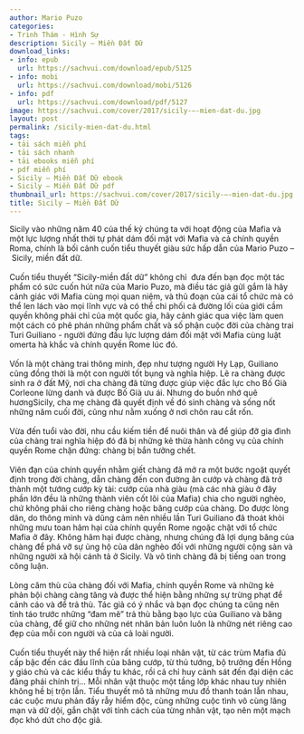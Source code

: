 ```yaml
---
author: Mario Puzo
categories:
- Trinh Thám - Hình Sự
description: Sicily – Miền Đất Dữ
download_links:
- info: epub
  url: https://sachvui.com/download/epub/5125
- info: mobi
  url: https://sachvui.com/download/mobi/5126
- info: pdf
  url: https://sachvui.com/download/pdf/5127
image: https://sachvui.com/cover/2017/sicily-–-mien-dat-du.jpg
layout: post
permalink: /sicily-mien-dat-du.html
tags:
- tải sách miễn phí
- tải sách nhanh
- tải ebooks miễn phí
- pdf miễn phí
- Sicily – Miền Đất Dữ ebook
- Sicily – Miền Đất Dữ pdf
thumbnail_url: https://sachvui.com/cover/2017/sicily-–-mien-dat-du.jpg
title: Sicily – Miền Đất Dữ
---
```


 <div class="item-desc text-justify"> <p>Sicily vào những năm 40 của thế kỷ chúng ta với hoạt động của Mafia và một lực lượng nhất thời tự phát dám đối mặt với Mafia và cả chính quyền Roma, chính là bối cảnh cuốn tiểu thuyết giàu sức hấp dẫn của Mario Puzo – Sicily, miền đất dữ.<br><br>Cuốn tiểu thuyết “Sicily-miền đất dữ” không chỉ  đưa đến bạn đọc một tác phẩm có sức cuốn hút nữa của Mario Puzo, mà điều tác giả gửi gắm là hãy cảnh giác với Mafia cùng mọi quan niệm, và thủ đoạn của cái tổ chức mà có thể len lách vào mọi lĩnh vực và có thể chi phối cả đường lối của giới cầm quyền không phải chỉ của một quốc gia, hãy cảnh giác qua việc làm quen một cách có phê phán những phẩm chất và số phận cuộc đời của chàng trai Turi Guiliano - người đứng đầu lực lượng dám đối mặt với Mafia cùng luật omerta hà khắc và chính quyền Rome lúc đó.<br><br>Vốn là một chàng trai thông minh, đẹp như tượng người Hy Lạp, Guiliano cũng đồng thời là một con người tốt bụng và nghĩa hiệp. Lẽ ra chàng được sinh ra ở đất Mỹ, nơi cha chàng đã từng được giúp việc đắc lực cho Bố Già Corleone lừng danh và được Bố Già ưu ái. Nhưng do buồn nhớ quê hươngSicily, cha mẹ chàng đã quyết định về đó sinh chàng và sống nốt những năm cuối đời, cũng như nằm xuống ở nơi chôn rau cắt rốn.<br><br>Vừa đến tuổi vào đời, nhu cầu kiếm tiền để nuôi thân và để giúp đỡ gia đình của chàng trai nghĩa hiệp đó đã bị những kẻ thừa hành công vụ của chính quyền Rome chặn đứng: chàng bị bắn tưởng chết.<br><br>Viên đạn của chính quyền nhằm giết chàng đã mở ra một bước ngoặt quyết định trong đời chàng, dẫn chàng đến con đường ăn cướp và chàng đã trở thành một tướng cướp kỳ tài: cướp của nhà giàu (mà các nhà giàu ở đây phần lớn đều là những thành viên cốt lõi của Mafia) chia cho người nghèo, chứ không phải cho riêng chàng hoặc băng cướp của chàng. Do được lòng dân, do thông minh và dũng cảm nên nhiều lần Turi Guiliano đã thoát khỏi những mưu toan hãm hại của chính quyền Rome ngoặc chặt với tổ chức Mafia ở đây. Không hãm hại được chàng, nhưng chúng đã lợi dụng băng của chàng để phá vỡ sự ủng hộ của dân nghèo đối với những người cộng sản và những người xã hội cánh tả ở Sicily. Và vô tình chàng đã bị tiếng oan trong công luận.<br><br>Lòng căm thù của chàng đối với Mafia, chính quyền Rome và những kẻ phản bội chàng càng tăng và được thể hiện bằng những sự trừng phạt để cảnh cáo và để trả thù. Tác giả có ý nhắc và bạn đọc chúng ta cũng nên tỉnh táo trước những “đam mê” trả thù bằng bạo lực của Guiliano và băng của chàng, để giữ cho những nét nhân bản luôn luôn là những nét riêng cao đẹp của mỗi con người và của cả loài người.<br><br>Cuốn tiểu thuyết này thể hiện rất nhiều loại nhân vật, từ các trùm Mafia đủ cấp bậc đến các đầu lĩnh của băng cướp, từ thủ tướng, bộ trưởng đến Hồng y giáo chủ và các kiểu thầy tu khác, rồi cả chỉ huy cảnh sát đến đại diện các đảng phái chính trị... Mỗi nhân vật thuộc một tầng lớp khác nhau tuy nhiên không hề bị trộn lẫn. Tiểu thuyết mô tả những mưu đồ thanh toán lẫn nhau, các cuộc mưu phản đầy rẫy hiểm độc, cùng những cuộc tình vô cùng lãng mạn và dữ dội, gắn chặt với tính cách của từng nhân vật, tạo nên một mạch đọc khó dứt cho độc giả.</p> </div>